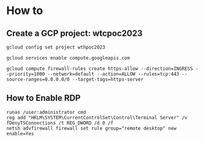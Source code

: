 # How to

## Create a GCP project: wtcpoc2023
```
gcloud config set project wthpoc2023
```
```
gcloud services enable compute.googleapis.com
```
```
gcloud compute firewall-rules create https-allow --direction=INGRESS --priority=1000 --network=default --action=ALLOW --rules=tcp:443 --source-ranges=0.0.0.0/0 --target-tags=https-server
```

## How to Enable RDP
```
runas /user:administrator cmd
reg add "HKLM\SYSTEM\CurrentControlSet\Control\Terminal Server" /v fDenyTSConnections /t REG_DWORD /d 0 /f
netsh advfirewall firewall set rule group="remote desktop" new enable=Yes
```
